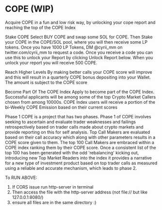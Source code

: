 # COPE (WIP)

Acquire COPE in a fun and low risk way, by unlocking your cope report and reaching the top of the COPE Index

Stake COPE
Select BUY COPE and swap some SOL for COPE. Then Stake your COPE in the COPE/SOL pool, where you will then receive some LP tokens. Once you have 1000 LP Tokens, DM @cyrii_mm on twitter.com/cyrii_mm to request a code. Once you receive a code you can use this to unlock your Report by clicking Unlock Report below. When you unlock your report you will receive 500 COPE.


Reach Higher Levels
By making better calls your COPE score will improve and this will result in a quarterly COPE bonus depositing into your Wallet. The amount is subject to the COPE score

Become Part Of The COPE Index
Apply to become part of the COPE Index. Successful applicants will be among some of the top Crypto Market Callers chosen from among 10000s. COPE Index users will receive a portion of the bi-Weekly COPE Emission based on their current scores

Phase 1
COPE is a project that has two phases. Phase 1 of COPE involves seeking to ascertain and evaluate trader weaknesses and failings retrospectively based on trader calls made about crypto markets and provide reporting on this for self analysis. Top Call Makers are evaluated based on their call accuracy which along with other parameters results in a COPE score given to them. The top 100 Call Makers are embraced within a COPE index ranking them by their COPE score. Once a consistent list of the top 100 has been generated with the odd 'rebalancing' kicking out, introducing new Top Market Readers into the index it provides a narrative for a new type of investment product based on top trader calls as measured using a reliable and accurate mechanism, which leads to phase 2.

To RUN ABOVE:

1) If CORS issue run http-server in terminal
2) Then access the file with the http-server address (not file:// but like 127.0.0.1:8080/)
3) ensure all files are in the same directory :) 




